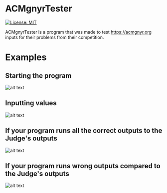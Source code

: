 # ACMgnyrTester
[![License: MIT](https://img.shields.io/badge/License-MIT-yellow.svg)](https://github.com/TheWolfBadger/ACMgnyrTester/blob/master/LICENSE)

ACMgnyrTester is a program that was made to test https://acmgnyr.org inputs for their problems from their competition.

# Examples
## Starting the program
![alt text](https://i.gyazo.com/ab7fa0ac42e0192a15a422b216c657be.png "Program's starting page")
## Inputting values
![alt text](https://i.gyazo.com/292abff73afd3db5a528bf94b1f5db00.png "Values being inputted")
## If your program runs all the correct outputs to the Judge's outputs
![alt text](https://i.gyazo.com/ab4b8cdd1aa9102ebd3a27b3a4f233f1.png "Correct Outputs Display")
## If your program runs wrong outputs compared to the Judge's outputs
![alt text](https://i.gyazo.com/30c05d29bc69ad51971c6d59fb79380b.png "Wrong Outputs Screen")